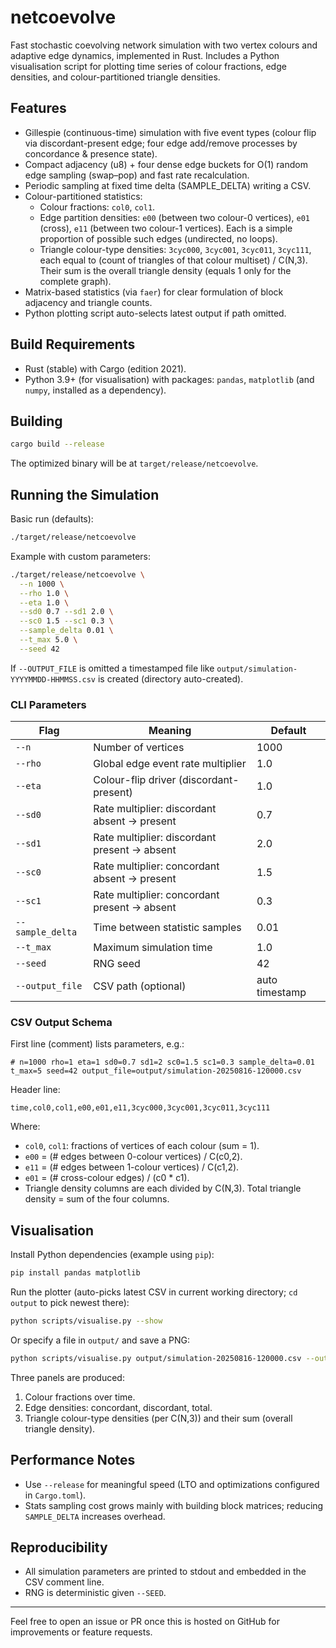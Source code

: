 # netcoevolve

Fast stochastic coevolving network simulation with two vertex colours and adaptive edge dynamics, implemented in Rust. Includes a Python visualisation script for plotting time series of colour fractions, edge densities, and colour-partitioned triangle densities.

## Features
- Gillespie (continuous-time) simulation with five event types (colour flip via discordant-present edge; four edge add/remove processes by concordance & presence state).
- Compact adjacency (u8) + four dense edge buckets for O(1) random edge sampling (swap–pop) and fast rate recalculation.
- Periodic sampling at fixed time delta (SAMPLE_DELTA) writing a CSV.
- Colour-partitioned statistics:
  - Colour fractions: `col0`, `col1`.
  - Edge partition densities: `e00` (between two colour-0 vertices), `e01` (cross), `e11` (between two colour-1 vertices). Each is a simple proportion of possible such edges (undirected, no loops).
  - Triangle colour-type densities: `3cyc000`, `3cyc001`, `3cyc011`, `3cyc111`, each equal to (count of triangles of that colour multiset) / C(N,3). Their sum is the overall triangle density (equals 1 only for the complete graph).
- Matrix-based statistics (via `faer`) for clear formulation of block adjacency and triangle counts.
- Python plotting script auto-selects latest output if path omitted.

## Build Requirements
- Rust (stable) with Cargo (edition 2021).
- Python 3.9+ (for visualisation) with packages: `pandas`, `matplotlib` (and `numpy`, installed as a dependency).

## Building
```bash
cargo build --release
```
The optimized binary will be at `target/release/netcoevolve`.

## Running the Simulation
Basic run (defaults):
```bash
./target/release/netcoevolve
```
Example with custom parameters:
```bash
./target/release/netcoevolve \
  --n 1000 \
  --rho 1.0 \
  --eta 1.0 \
  --sd0 0.7 --sd1 2.0 \
  --sc0 1.5 --sc1 0.3 \
  --sample_delta 0.01 \
  --t_max 5.0 \
  --seed 42
```
If `--OUTPUT_FILE` is omitted a timestamped file like `output/simulation-YYYYMMDD-HHMMSS.csv` is created (directory auto-created).

### CLI Parameters
| Flag | Meaning | Default |
|------|---------|---------|
| `--n` | Number of vertices | 1000 |
| `--rho` | Global edge event rate multiplier | 1.0 |
| `--eta` | Colour-flip driver (discordant-present) | 1.0 |
| `--sd0` | Rate multiplier: discordant absent -> present | 0.7 |
| `--sd1` | Rate multiplier: discordant present -> absent | 2.0 |
| `--sc0` | Rate multiplier: concordant absent -> present | 1.5 |
| `--sc1` | Rate multiplier: concordant present -> absent | 0.3 |
| `--sample_delta` | Time between statistic samples | 0.01 |
| `--t_max` | Maximum simulation time | 1.0 |
| `--seed` | RNG seed | 42 |
| `--output_file` | CSV path (optional) | auto timestamp |

### CSV Output Schema
First line (comment) lists parameters, e.g.:
```
# n=1000 rho=1 eta=1 sd0=0.7 sd1=2 sc0=1.5 sc1=0.3 sample_delta=0.01 t_max=5 seed=42 output_file=output/simulation-20250816-120000.csv
```
Header line:
```
time,col0,col1,e00,e01,e11,3cyc000,3cyc001,3cyc011,3cyc111
```
Where:
- `col0`, `col1`: fractions of vertices of each colour (sum = 1).
- `e00` = (# edges between 0-colour vertices) / C(c0,2).
- `e11` = (# edges between 1-colour vertices) / C(c1,2).
- `e01` = (# cross-colour edges) / (c0 * c1).
- Triangle density columns are each divided by C(N,3). Total triangle density = sum of the four columns.

## Visualisation
Install Python dependencies (example using `pip`):
```bash
pip install pandas matplotlib
```
Run the plotter (auto-picks latest CSV in current working directory; `cd output` to pick newest there):
```bash
python scripts/visualise.py --show
```
Or specify a file in `output/` and save a PNG:
```bash
python scripts/visualise.py output/simulation-20250816-120000.csv --out run.png
```
Three panels are produced:
1. Colour fractions over time.
2. Edge densities: concordant, discordant, total.
3. Triangle colour-type densities (per C(N,3)) and their sum (overall triangle density).

## Performance Notes
- Use `--release` for meaningful speed (LTO and optimizations configured in `Cargo.toml`).
- Stats sampling cost grows mainly with building block matrices; reducing `SAMPLE_DELTA` increases overhead.

## Reproducibility
- All simulation parameters are printed to stdout and embedded in the CSV comment line.
- RNG is deterministic given `--SEED`.

---
Feel free to open an issue or PR once this is hosted on GitHub for improvements or feature requests.
